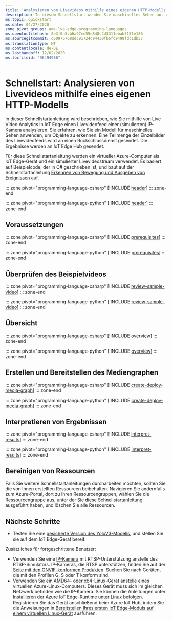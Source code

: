 ```yaml
---
title: 'Analysieren von Livevideos mithilfe eines eigenen HTTP-Modells: Azure'
description: In diesem Schnellstart wenden Sie maschinelles Sehen an, um den Livevideofeed von einer (simulierten) IP-Kamera mithilfe Ihres eigenen HTTP-Modells zu analysieren.
ms.topic: quickstart
ms.date: 04/27/2020
zone_pivot_groups: ams-lva-edge-programming-languages
ms.openlocfilehash: 8e3f0a5cb6a97ce55d848c2d3311ebab5151e186
ms.sourcegitcommit: d60976768dec91724d94430fb6fc9498fdc1db37
ms.translationtype: HT
ms.contentlocale: de-DE
ms.lasthandoff: 12/02/2020
ms.locfileid: "96494986"
---
```

# <a name="quickstart-analyze-live-video-by-using-your-own-http-model"></a>Schnellstart: Analysieren von Livevideos mithilfe eines eigenen HTTP-Modells

In dieser Schnellstartanleitung wird beschrieben, wie Sie mithilfe von Live Video Analytics in IoT Edge einen Livevideofeed einer (simulierten) IP-Kamera analysieren. Sie erfahren, wie Sie ein Modell für maschinelles Sehen anwenden, um Objekte zu erkennen. Eine Teilmenge der Einzelbilder des Livevideofeeds wird an einen Rückschlussdienst gesendet. Die Ergebnisse werden an IoT Edge Hub gesendet. 

Für diese Schnellstartanleitung werden ein virtueller Azure-Computer als IoT Edge-Gerät und ein simulierter Livevideostream verwendet. Es basiert auf Beispielcode, der in C# geschrieben ist, und baut auf der Schnellstartanleitung [Erkennen von Bewegung und Ausgeben von Ereignissen](detect-motion-emit-events-quickstart.md) auf. 

::: zone pivot="programming-language-csharp"
[!INCLUDE [header](includes/analyze-live-video-your-http-model-quickstart/csharp/header.md)]
::: zone-end

::: zone pivot="programming-language-python"
[!INCLUDE [header](includes/analyze-live-video-your-http-model-quickstart/python/header.md)]
::: zone-end

## <a name="prerequisites"></a>Voraussetzungen

::: zone pivot="programming-language-csharp"
[!INCLUDE [prerequisites](includes/analyze-live-video-your-http-model-quickstart/csharp/prerequisites.md)]
::: zone-end

::: zone pivot="programming-language-python"
[!INCLUDE [prerequisites](includes/analyze-live-video-your-http-model-quickstart/python/prerequisites.md)]
::: zone-end

## <a name="review-the-sample-video"></a>Überprüfen des Beispielvideos

::: zone pivot="programming-language-csharp"
[!INCLUDE [review-sample-video](includes/analyze-live-video-your-http-model-quickstart/csharp/review-sample-video.md)]
::: zone-end

::: zone pivot="programming-language-python"
[!INCLUDE [review-sample-video](includes/analyze-live-video-your-http-model-quickstart/python/review-sample-video.md)]
::: zone-end

## <a name="overview"></a>Übersicht

::: zone pivot="programming-language-csharp"
[!INCLUDE [overview](includes/analyze-live-video-your-http-model-quickstart/csharp/overview.md)]
::: zone-end

::: zone pivot="programming-language-python"
[!INCLUDE [overview](includes/analyze-live-video-your-http-model-quickstart/python/overview.md)]
::: zone-end

## <a name="create-and-deploy-the-media-graph"></a>Erstellen und Bereitstellen des Mediengraphen

::: zone pivot="programming-language-csharp"
[!INCLUDE [create-deploy-media-graph](includes/analyze-live-video-your-http-model-quickstart/csharp/create-deploy-media-graph.md)]
::: zone-end

::: zone pivot="programming-language-python"
[!INCLUDE [create-deploy-media-graph](includes/analyze-live-video-your-http-model-quickstart/python/create-deploy-media-graph.md)]
::: zone-end

## <a name="interpret-results"></a>Interpretieren von Ergebnissen

::: zone pivot="programming-language-csharp"
[!INCLUDE [interpret-results](includes/analyze-live-video-your-http-model-quickstart/csharp/interpret-results.md)]
::: zone-end

::: zone pivot="programming-language-python"
[!INCLUDE [interpret-results](includes/analyze-live-video-your-http-model-quickstart/python/interpret-results.md)]
::: zone-end

## <a name="clean-up-resources"></a>Bereinigen von Ressourcen

Falls Sie weitere Schnellstartanleitungen durcharbeiten möchten, sollten Sie die von Ihnen erstellten Ressourcen beibehalten. Navigieren Sie andernfalls zum Azure-Portal, dort zu Ihren Ressourcengruppen, wählen Sie die Ressourcengruppe aus, unter der Sie diese Schnellstartanleitung ausgeführt haben, und löschen Sie alle Ressourcen.

## <a name="next-steps"></a>Nächste Schritte

* Testen Sie eine [gesicherte Version des YoloV3-Modells](https://github.com/Azure/live-video-analytics/blob/master/utilities/video-analysis/tls-yolov3-onnx/readme.md), und stellen Sie sie auf dem IoT Edge-Gerät bereit. 

Zusätzliches für fortgeschrittene Benutzer:

* Verwenden Sie eine [IP-Kamera](https://en.wikipedia.org/wiki/IP_camera) mit RTSP-Unterstützung anstelle des RTSP-Simulators. IP-Kameras, die RTSP unterstützen, finden Sie auf der [Seite mit den ONVIF-konformen Produkten](https://www.onvif.org/conformant-products/). Suchen Sie nach Geräten, die mit den Profilen G, S oder T konform sind.
* Verwenden Sie ein AMD64- oder x64-Linux-Gerät anstelle eines virtuellen Azure-Linux-Computers. Dieses Gerät muss sich im gleichen Netzwerk befinden wie die IP-Kamera. Sie können die Anleitungen unter [Installieren der Azure IoT Edge-Runtime unter Linux](../../iot-edge/how-to-install-iot-edge.md) befolgen. Registrieren Sie das Gerät anschließend beim Azure IoT Hub, indem Sie die Anweisungen in [Bereitstellen Ihres ersten IoT Edge-Moduls auf einem virtuellen Linux-Gerät](../../iot-edge/quickstart-linux.md) ausführen.